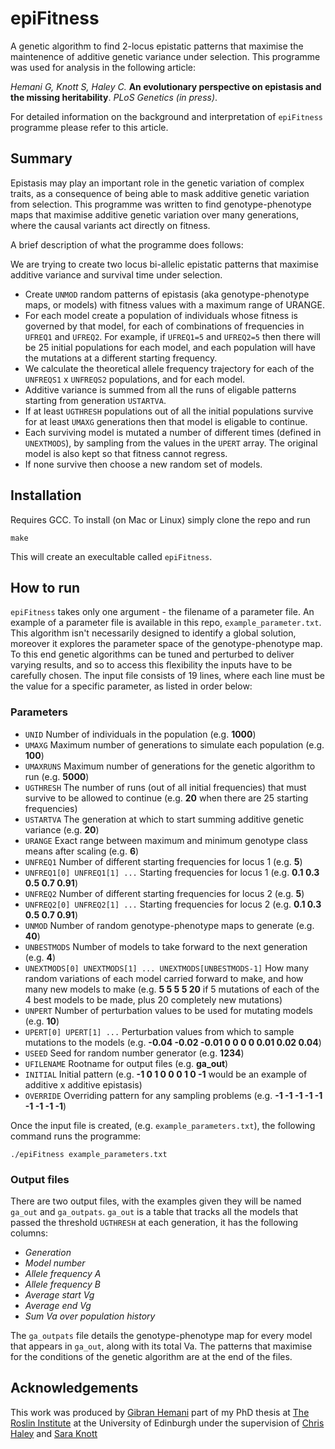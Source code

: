 epiFitness
==========

A genetic algorithm to find 2-locus epistatic patterns that maximise the maintenence of additive genetic variance under selection. This programme was used for analysis in the following article:

*Hemani G, Knott S, Haley C.* **An evolutionary perspective on epistasis and the missing heritability**. *PLoS Genetics (in press)*.

For detailed information on the background and interpretation of `epiFitness` programme please refer to this article.

## Summary

Epistasis may play an important role in the genetic variation of complex traits, as a consequence of being able to mask additive genetic variation from selection. This programme was written to find genotype-phenotype maps that maximise additive genetic variation over many generations, where the causal variants act directly on fitness.

A brief description of what the programme does follows:

We are trying to create two locus bi-allelic epistatic patterns that maximise additive variance and survival time under selection.
- Create `UNMOD` random patterns of epistasis (aka genotype-phenotype maps, or models) with fitness values with a maximum range of URANGE.
- For each model create a population of individuals whose fitness is governed by that model, for each of combinations of frequencies in `UFREQ1` and `UFREQ2`. For example, if `UFREQ1=5` and `UFREQ2=5` then there will be 25 initial populations for each model, and each population will have the mutations at a different starting frequency.
- We calculate the theoretical allele frequency trajectory for each of the `UNFREQS1` x `UNFREQS2` populations, and for each model.
- Additive variance is summed from all the runs of eligable patterns starting from generation `USTARTVA`.
- If at least `UGTHRESH` populations out of all the initial populations survive for at least `UMAXG` generations then that model is eligable to continue.
- Each surviving model is mutated a number of different times (defined in `UNEXTMODS`), by sampling from the values in the `UPERT` array. The original model is also kept so that fitness cannot regress.
- If none survive then choose a new random set of models.


## Installation


Requires GCC. To install (on Mac or Linux) simply clone the repo and run

    make

This will create an execultable called `epiFitness`.


## How to run

`epiFitness` takes only one argument - the filename of a parameter file. An example of a parameter file is available in this repo, `example_parameter.txt`. This algorithm isn't necessarily designed to identify a global solution, moreover it explores the parameter space of the genotype-phenotype map. To this end genetic algorithms can be tuned and perturbed to deliver varying results, and so to access this flexibility the inputs have to be carefully chosen. The input file consists of 19 lines, where each line must be the value for a specific parameter, as listed in order below:


### Parameters

- `UNID` Number of individuals in the population (e.g. **1000**)
- `UMAXG` Maximum number of generations to simulate each population (e.g. **100**)
- `UMAXRUNS` Maximum number of generations for the genetic algorithm to run (e.g. **5000**)
- `UGTHRESH` The number of runs (out of all initial frequencies) that must survive to be allowed to continue (e.g. **20** when there are 25 starting frequencies)
- `USTARTVA` The generation at which to start summing additive genetic variance (e.g. **20**)
- `URANGE` Exact range between maximum and minimum genotype class means after scaling (e.g. **6**)
- `UNFREQ1` Number of different starting frequencies for locus 1 (e.g. **5**)
- `UNFREQ1[0] UNFREQ1[1] ...` Starting frequencies for locus 1 (e.g. **0.1 0.3 0.5 0.7 0.91**)
- `UNFREQ2` Number of different starting frequencies for locus 2 (e.g. **5**)
- `UNFREQ2[0] UNFREQ2[1] ...` Starting frequencies for locus 2 (e.g. **0.1 0.3 0.5 0.7 0.91**)
- `UNMOD` Number of random genotype-phenotype maps to generate (e.g. **40**)
- `UNBESTMODS` Number of models to take forward to the next generation (e.g. **4**)
- `UNEXTMODS[0] UNEXTMODS[1] ... UNEXTMODS[UNBESTMODS-1]` How many random variations of each model carried forward to make, and how many new models to make (e.g. **5 5 5 5 20** if 5 mutations of each of the 4 best models to be made, plus 20 completely new mutations)
- `UNPERT` Number of perturbation values to be used for mutating models (e.g. **10**)
- `UPERT[0] UPERT[1] ...` Perturbation values from which to sample mutations to the models (e.g. **-0.04 -0.02 -0.01 0 0 0 0 0.01 0.02 0.04**)
- `USEED` Seed for random number generator (e.g. **1234**)
- `UFILENAME` Rootname for output files (e.g. **ga_out**)
- `INITIAL` Initial pattern (e.g. **-1 0 1 0 0 0 1 0 -1** would be an example of additive x additive epistasis)
- `OVERRIDE` Overriding pattern for any sampling problems (e.g. **-1 -1 -1 -1 -1 -1 -1 -1 -1**)

Once the input file is created, (e.g. `example_parameters.txt`), the following command runs the programme:

    ./epiFitness example_parameters.txt

### Output files

There are two output files, with the examples given they will be named `ga_out` and `ga_outpats`. `ga_out` is a table that tracks all the models that passed the threshold `UGTHRESH` at each generation, it has the following columns:
- *Generation*
- *Model number*
- *Allele frequency A*
- *Allele frequency B*
- *Average start Vg*
- *Average end Vg*
- *Sum Va over population history*

The `ga_outpats` file details the genotype-phenotype map for every model that appears in `ga_out`, along with its total Va. The patterns that maximise for the conditions of the genetic algorithm are at the end of the files.


## Acknowledgements

This work was produced by [Gibran Hemani][0] part of my PhD thesis at [The Roslin Institute][1] at the University of Edinburgh under the supervision of [Chris Haley][2] and [Sara Knott][3]

 [0]:http://www.complextraitgenomics.com/the_team/index.php#gibran_hemani
 [1]:http://www.roslin.ac.uk
 [2]:http://www.roslin.ed.ac.uk/chris-haley/
 [3]:http://www.ed.ac.uk/schools-departments/biology/evolutionary-biology/staff-profiles?id=sknott&cw_xml=homepage.php

